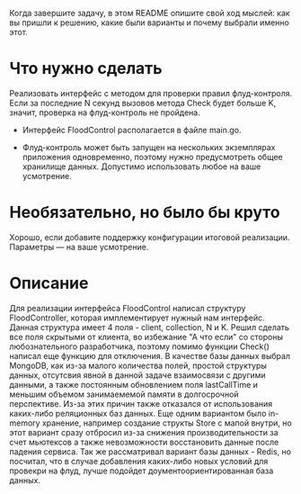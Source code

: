 Когда завершите задачу, в этом README опишите свой ход мыслей: как вы пришли к решению, какие были варианты и почему выбрали именно этот. 

# Что нужно сделать

Реализовать интерфейс с методом для проверки правил флуд-контроля. Если за последние N секунд вызовов метода Check будет больше K, значит, проверка на флуд-контроль не пройдена.

- Интерфейс FloodControl располагается в файле main.go.

- Флуд-контроль может быть запущен на нескольких экземплярах приложения одновременно, поэтому нужно предусмотреть общее хранилище данных. Допустимо использовать любое на ваше усмотрение. 

# Необязательно, но было бы круто

Хорошо, если добавите поддержку конфигурации итоговой реализации. Параметры — на ваше усмотрение.

# Описание

Для реализации интерфейса FloodControl написал структуру FloodController, которая имплементирует нужный нам интерфейс. 
Данная структура имеет 4 поля - client, collection, N и K. Решил сделать все поля скрытыми от клиента, во избежание "А что если" со стороны любознательного разработчика, поэтому помимо функции Check() написал еще функцию для отключения. 
В качестве базы данных выбрал MongoDB, как из-за малого количества полей, простой структуры данных, отсутсвия явной в данной задаче взаимосвязи с другими данными, а также постоянным обновлением поля lastCallTime и меньшим объемом занимаемемой памяти в долгосрочной перспективе. Из-за этих причин также отказался от использования каких-либо реляционных баз данных.
Еще одним вариантом было in-memory хранение, например создание структы Store с мапой внутри, но этот вариант сразу отбросил из-за снижения производительности за счет мьютексов а также невозможности восстановить данные после падения сервиса.
Так же рассматривал вариант базы данных - Redis, но посчитал, что в случае добавления каких-либо новых условий для провекри на флуд, лучше подойдет доументоориентированная база данных.